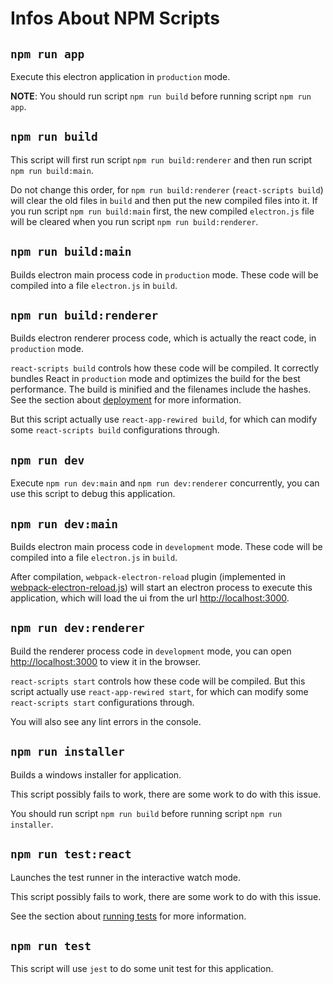 # Infos About NPM Scripts
## `npm run app`

Execute this electron application in `production` mode.

**NOTE**: You should run script `npm run build` before running script `npm run app`.

## `npm run build`

This script will first run script `npm run build:renderer` and then run script `npm run build:main`.

Do not change this order, for `npm run build:renderer` (`react-scripts build`) will clear the old files in `build` and then put the new compiled files into it. If you run script `npm run build:main` first, the new compiled `electron.js` file will be cleared when you run script `npm run build:renderer`.

## `npm run build:main`

Builds electron main process code in `production` mode. These code will be compiled into a file `electron.js` in `build`.

## `npm run build:renderer`

Builds electron renderer process code, which is actually the react code, in `production` mode.

`react-scripts build` controls how these code will be compiled. It correctly bundles React in `production` mode and optimizes the build for the best performance. The build is minified and the filenames include the hashes. See the section about [deployment](https://facebook.github.io/create-react-app/docs/deployment) for more information.

But this script actually use `react-app-rewired build`, for which can modify some `react-scripts build` configurations through.

## `npm run dev`

Execute `npm run dev:main` and `npm run dev:renderer` concurrently, you can use this script to debug this application.

## `npm run dev:main`

Builds electron main process code in `development` mode. These code will be compiled into a file `electron.js` in `build`.

After compilation, `webpack-electron-reload` plugin (implemented in [webpack-electron-reload.js](../configs/webpack-electron-reload.js)) will start an electron process to execute this application, which will load the ui from the url [http://localhost:3000](http://localhost:3000).

## `npm run dev:renderer`

Build the renderer process code in `development` mode, you can open [http://localhost:3000](http://localhost:3000) to view it in the browser.

`react-scripts start` controls how these code will be compiled. But this script actually use `react-app-rewired start`, for which can modify some `react-scripts start` configurations through.

You will also see any lint errors in the console.

## `npm run installer`

Builds a windows installer for application.

This script possibly fails to work, there are some work to do with this issue.

You should run script `npm run build` before running script `npm run installer`.

## `npm run test:react`

Launches the test runner in the interactive watch mode.

This script possibly fails to work, there are some work to do with this issue.

See the section about [running tests](https://facebook.github.io/create-react-app/docs/running-tests) for more information.

## `npm run test`

This script will use `jest` to do some unit test for this application.
